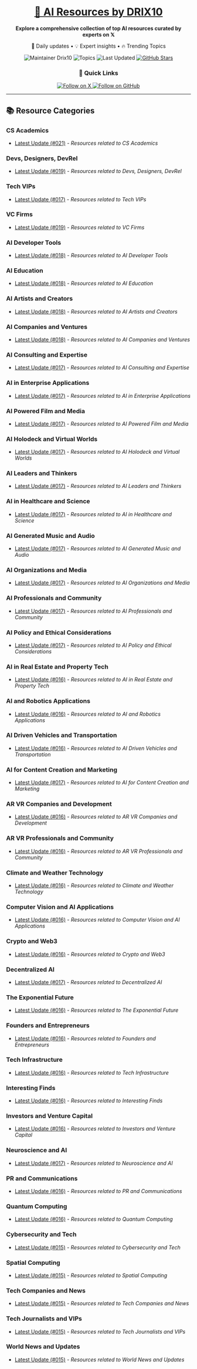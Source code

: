 
<div align="center">
  <h1><a href="https://x.com/DRIX_10_" target="_blank">🚀 AI Resources by DRIX10</a></h1>
  <p><strong>Explore a comprehensive collection of top AI resources curated by experts on 𝕏</strong></p>
  <p>🌟 Daily updates • 💡 Expert insights • 🔥 Trending Topics</p>

  <img src="https://img.shields.io/badge/Maintainer-Drix10-blue?style=for-the-badge" alt="Maintainer Drix10" />
  <img src="https://img.shields.io/badge/Topics-Everything%2C%20AI-red?style=for-the-badge" alt="Topics" />
  <img src="https://img.shields.io/github/last-commit/Drix10/ai-resources?style=for-the-badge&color=5D6D7E" alt="Last Updated" />
  <a href="https://github.com/Drix10/ai-resources"><img src="https://img.shields.io/github/stars/Drix10/ai-resources?style=for-the-badge&color=yellow" alt="GitHub Stars" /></a>

  <br>

  <h3>🌟 Quick Links</h3>
    <a href="https://x.com/DRIX_10_">
      <img src="https://img.shields.io/badge/Follow_on_𝕏-black?style=for-the-badge&logo=x&logoColor=white" alt="Follow on X" />
    </a>
    <a href="https://github.com/Drix10">
      <img src="https://img.shields.io/badge/Follow_on_GitHub-black?style=for-the-badge&logo=github&logoColor=white" alt="Follow on GitHub" />
    </a>
</div>

---

## 📚 Resource Categories

### CS Academics

*   [Latest Update (#021)](https://github.com/Drix10/ai-resources/blob/main/CS%20Academics/resources-021.md) - *Resources related to CS Academics*

### Devs, Designers, DevRel

*   [Latest Update (#019)](https://github.com/Drix10/ai-resources/blob/main/Devs%2C%20Designers%2C%20DevRel/resources-019.md) - *Resources related to Devs, Designers, DevRel*

### Tech VIPs

*   [Latest Update (#017)](https://github.com/Drix10/ai-resources/blob/main/Tech%20VIPs/resources-017.md) - *Resources related to Tech VIPs*

### VC Firms

*   [Latest Update (#019)](https://github.com/Drix10/ai-resources/blob/main/VC%20Firms/resources-019.md) - *Resources related to VC Firms*

### AI Developer Tools

*   [Latest Update (#018)](https://github.com/Drix10/ai-resources/blob/main/AI%20Developer%20Tools/resources-018.md) - *Resources related to AI Developer Tools*

### AI Education

*   [Latest Update (#018)](https://github.com/Drix10/ai-resources/blob/main/AI%20Education/resources-018.md) - *Resources related to AI Education*

### AI Artists and Creators

*   [Latest Update (#018)](https://github.com/Drix10/ai-resources/blob/main/AI%20Artists%20and%20Creators/resources-018.md) - *Resources related to AI Artists and Creators*

### AI Companies and Ventures

*   [Latest Update (#018)](https://github.com/Drix10/ai-resources/blob/main/AI%20Companies%20and%20Ventures/resources-018.md) - *Resources related to AI Companies and Ventures*

### AI Consulting and Expertise

*   [Latest Update (#017)](https://github.com/Drix10/ai-resources/blob/main/AI%20Consulting%20and%20Expertise/resources-017.md) - *Resources related to AI Consulting and Expertise*

### AI in Enterprise Applications

*   [Latest Update (#017)](https://github.com/Drix10/ai-resources/blob/main/AI%20in%20Enterprise%20Applications/resources-017.md) - *Resources related to AI in Enterprise Applications*

### AI Powered Film and Media

*   [Latest Update (#017)](https://github.com/Drix10/ai-resources/blob/main/AI%20Powered%20Film%20and%20Media/resources-017.md) - *Resources related to AI Powered Film and Media*

### AI Holodeck and Virtual Worlds

*   [Latest Update (#017)](https://github.com/Drix10/ai-resources/blob/main/AI%20Holodeck%20and%20Virtual%20Worlds/resources-017.md) - *Resources related to AI Holodeck and Virtual Worlds*

### AI Leaders and Thinkers

*   [Latest Update (#017)](https://github.com/Drix10/ai-resources/blob/main/AI%20Leaders%20and%20Thinkers/resources-017.md) - *Resources related to AI Leaders and Thinkers*

### AI in Healthcare and Science

*   [Latest Update (#017)](https://github.com/Drix10/ai-resources/blob/main/AI%20in%20Healthcare%20and%20Science/resources-017.md) - *Resources related to AI in Healthcare and Science*

### AI Generated Music and Audio

*   [Latest Update (#017)](https://github.com/Drix10/ai-resources/blob/main/AI%20Generated%20Music%20and%20Audio/resources-017.md) - *Resources related to AI Generated Music and Audio*

### AI Organizations and Media

*   [Latest Update (#017)](https://github.com/Drix10/ai-resources/blob/main/AI%20Organizations%20and%20Media/resources-017.md) - *Resources related to AI Organizations and Media*

### AI Professionals and Community

*   [Latest Update (#017)](https://github.com/Drix10/ai-resources/blob/main/AI%20Professionals%20and%20Community/resources-017.md) - *Resources related to AI Professionals and Community*

### AI Policy and Ethical Considerations

*   [Latest Update (#017)](https://github.com/Drix10/ai-resources/blob/main/AI%20Policy%20and%20Ethical%20Considerations/resources-017.md) - *Resources related to AI Policy and Ethical Considerations*

### AI in Real Estate and Property Tech

*   [Latest Update (#016)](https://github.com/Drix10/ai-resources/blob/main/AI%20in%20Real%20Estate%20and%20Property%20Tech/resources-016.md) - *Resources related to AI in Real Estate and Property Tech*

### AI and Robotics Applications

*   [Latest Update (#016)](https://github.com/Drix10/ai-resources/blob/main/AI%20and%20Robotics%20Applications/resources-016.md) - *Resources related to AI and Robotics Applications*

### AI Driven Vehicles and Transportation

*   [Latest Update (#016)](https://github.com/Drix10/ai-resources/blob/main/AI%20Driven%20Vehicles%20and%20Transportation/resources-016.md) - *Resources related to AI Driven Vehicles and Transportation*

### AI for Content Creation and Marketing

*   [Latest Update (#017)](https://github.com/Drix10/ai-resources/blob/main/AI%20for%20Content%20Creation%20and%20Marketing/resources-017.md) - *Resources related to AI for Content Creation and Marketing*

### AR VR Companies and Development

*   [Latest Update (#016)](https://github.com/Drix10/ai-resources/blob/main/AR%20VR%20Companies%20and%20Development/resources-016.md) - *Resources related to AR VR Companies and Development*

### AR VR Professionals and Community

*   [Latest Update (#016)](https://github.com/Drix10/ai-resources/blob/main/AR%20VR%20Professionals%20and%20Community/resources-016.md) - *Resources related to AR VR Professionals and Community*

### Climate and Weather Technology

*   [Latest Update (#016)](https://github.com/Drix10/ai-resources/blob/main/Climate%20and%20Weather%20Technology/resources-016.md) - *Resources related to Climate and Weather Technology*

### Computer Vision and AI Applications

*   [Latest Update (#016)](https://github.com/Drix10/ai-resources/blob/main/Computer%20Vision%20and%20AI%20Applications/resources-016.md) - *Resources related to Computer Vision and AI Applications*

### Crypto and Web3

*   [Latest Update (#016)](https://github.com/Drix10/ai-resources/blob/main/Crypto%20and%20Web3/resources-016.md) - *Resources related to Crypto and Web3*

### Decentralized AI

*   [Latest Update (#017)](https://github.com/Drix10/ai-resources/blob/main/Decentralized%20AI/resources-017.md) - *Resources related to Decentralized AI*

### The Exponential Future

*   [Latest Update (#016)](https://github.com/Drix10/ai-resources/blob/main/The%20Exponential%20Future/resources-016.md) - *Resources related to The Exponential Future*

### Founders and Entrepreneurs

*   [Latest Update (#016)](https://github.com/Drix10/ai-resources/blob/main/Founders%20and%20Entrepreneurs/resources-016.md) - *Resources related to Founders and Entrepreneurs*

### Tech Infrastructure

*   [Latest Update (#016)](https://github.com/Drix10/ai-resources/blob/main/Tech%20Infrastructure/resources-016.md) - *Resources related to Tech Infrastructure*

### Interesting Finds

*   [Latest Update (#016)](https://github.com/Drix10/ai-resources/blob/main/Interesting%20Finds/resources-016.md) - *Resources related to Interesting Finds*

### Investors and Venture Capital

*   [Latest Update (#016)](https://github.com/Drix10/ai-resources/blob/main/Investors%20and%20Venture%20Capital/resources-016.md) - *Resources related to Investors and Venture Capital*

### Neuroscience and AI

*   [Latest Update (#017)](https://github.com/Drix10/ai-resources/blob/main/Neuroscience%20and%20AI/resources-017.md) - *Resources related to Neuroscience and AI*

### PR and Communications

*   [Latest Update (#016)](https://github.com/Drix10/ai-resources/blob/main/PR%20and%20Communications/resources-016.md) - *Resources related to PR and Communications*

### Quantum Computing

*   [Latest Update (#016)](https://github.com/Drix10/ai-resources/blob/main/Quantum%20Computing/resources-016.md) - *Resources related to Quantum Computing*

### Cybersecurity and Tech

*   [Latest Update (#015)](https://github.com/Drix10/ai-resources/blob/main/Cybersecurity%20and%20Tech/resources-015.md) - *Resources related to Cybersecurity and Tech*

### Spatial Computing

*   [Latest Update (#015)](https://github.com/Drix10/ai-resources/blob/main/Spatial%20Computing/resources-015.md) - *Resources related to Spatial Computing*

### Tech Companies and News

*   [Latest Update (#015)](https://github.com/Drix10/ai-resources/blob/main/Tech%20Companies%20and%20News/resources-015.md) - *Resources related to Tech Companies and News*

### Tech Journalists and VIPs

*   [Latest Update (#015)](https://github.com/Drix10/ai-resources/blob/main/Tech%20Journalists%20and%20VIPs/resources-015.md) - *Resources related to Tech Journalists and VIPs*

### World News and Updates

*   [Latest Update (#015)](https://github.com/Drix10/ai-resources/blob/main/World%20News%20and%20Updates/resources-015.md) - *Resources related to World News and Updates*

